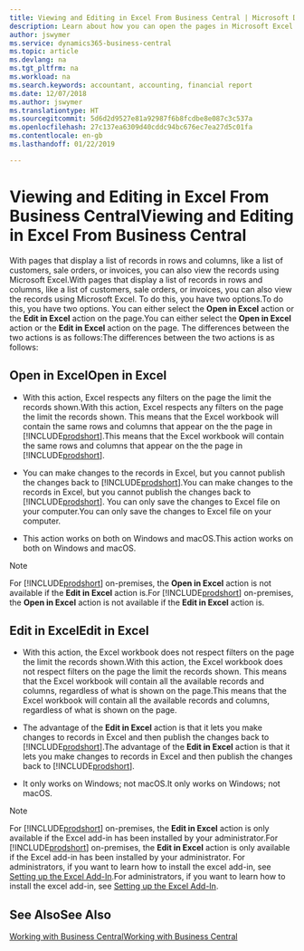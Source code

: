 ```yaml
---
title: Viewing and Editing in Excel From Business Central | Microsoft Docs
description: Learn about how you can open the pages in Microsoft Excel from Business Central for better data analysis.
author: jswymer
ms.service: dynamics365-business-central
ms.topic: article
ms.devlang: na
ms.tgt_pltfrm: na
ms.workload: na
ms.search.keywords: accountant, accounting, financial report
ms.date: 12/07/2018
ms.author: jswymer
ms.translationtype: HT
ms.sourcegitcommit: 5d6d2d9527e81a92987f6b8fcdbe8e087c3c537a
ms.openlocfilehash: 27c137ea6309d40cddc94bc676ec7ea27d5c01fa
ms.contentlocale: en-gb
ms.lasthandoff: 01/22/2019

---
```

# <a name="viewing-and-editing-in-excel-from-business-central"></a><span data-ttu-id="4939d-103">Viewing and Editing in Excel From Business Central</span><span class="sxs-lookup"><span data-stu-id="4939d-103">Viewing and Editing in Excel From Business Central</span></span> 

<span data-ttu-id="4939d-104">With pages that display a list of records in rows and columns, like a list of customers, sale orders, or invoices, you can also view the records using Microsoft Excel.</span><span class="sxs-lookup"><span data-stu-id="4939d-104">With pages that display a list of records in rows and columns, like a list of customers, sale orders, or invoices, you can also view the records using Microsoft Excel.</span></span> <span data-ttu-id="4939d-105">To do this, you have two options.</span><span class="sxs-lookup"><span data-stu-id="4939d-105">To do this, you have two options.</span></span> <span data-ttu-id="4939d-106">You can either select the **Open in Excel** action or the **Edit in Excel** action on the page.</span><span class="sxs-lookup"><span data-stu-id="4939d-106">You can either select the **Open in Excel** action or the **Edit in Excel** action on the page.</span></span> <span data-ttu-id="4939d-107">The differences between the two actions is as follows:</span><span class="sxs-lookup"><span data-stu-id="4939d-107">The differences between the two actions is as follows:</span></span>  

## <a name="open-in-excel"></a><span data-ttu-id="4939d-108">Open in Excel</span><span class="sxs-lookup"><span data-stu-id="4939d-108">Open in Excel</span></span>

-    <span data-ttu-id="4939d-109">With this action, Excel respects any filters on the page the limit the records shown.</span><span class="sxs-lookup"><span data-stu-id="4939d-109">With this action, Excel respects any filters on the page the limit the records shown.</span></span> <span data-ttu-id="4939d-110">This means that the Excel workbook will contain the same rows and columns that appear on the the page in [!INCLUDE[prodshort](includes/prodshort.md)].</span><span class="sxs-lookup"><span data-stu-id="4939d-110">This means that the Excel workbook will contain the same rows and columns that appear on the the page in [!INCLUDE[prodshort](includes/prodshort.md)].</span></span>

-    <span data-ttu-id="4939d-111">You can make changes to the records in Excel, but you cannot publish the changes back to [!INCLUDE[prodshort](includes/prodshort.md)].</span><span class="sxs-lookup"><span data-stu-id="4939d-111">You can make changes to the records in Excel, but you cannot publish the changes back to [!INCLUDE[prodshort](includes/prodshort.md)].</span></span> <span data-ttu-id="4939d-112">You can only save the changes to Excel file on your computer.</span><span class="sxs-lookup"><span data-stu-id="4939d-112">You can only save the changes to Excel file on your computer.</span></span> 

-    <span data-ttu-id="4939d-113">This action works on both on Windows and macOS.</span><span class="sxs-lookup"><span data-stu-id="4939d-113">This action works on both on Windows and macOS.</span></span> 

>[!NOTE]
><span data-ttu-id="4939d-114">For [!INCLUDE[prodshort](includes/prodshort.md)] on-premises, the **Open in Excel** action is not available if the **Edit in Excel** action is.</span><span class="sxs-lookup"><span data-stu-id="4939d-114">For [!INCLUDE[prodshort](includes/prodshort.md)] on-premises, the **Open in Excel** action is not available if the **Edit in Excel** action is.</span></span>

## <a name="edit-in-excel"></a><span data-ttu-id="4939d-115">Edit in Excel</span><span class="sxs-lookup"><span data-stu-id="4939d-115">Edit in Excel</span></span>

-    <span data-ttu-id="4939d-116">With this action, the Excel workbook does not respect filters on the page the limit the records shown.</span><span class="sxs-lookup"><span data-stu-id="4939d-116">With this action, the Excel workbook does not respect filters on the page the limit the records shown.</span></span> <span data-ttu-id="4939d-117">This means that the Excel workbook will contain all the available records and columns, regardless of what is shown on the page.</span><span class="sxs-lookup"><span data-stu-id="4939d-117">This means that the Excel workbook will contain all the available records and columns, regardless of what is shown on the page.</span></span> 

-    <span data-ttu-id="4939d-118">The advantage of the **Edit in Excel** action is that it lets you make changes to records in Excel and then publish the changes back to [!INCLUDE[prodshort](includes/prodshort.md)].</span><span class="sxs-lookup"><span data-stu-id="4939d-118">The advantage of the **Edit in Excel** action is that it lets you make changes to records in Excel and then publish the changes back to [!INCLUDE[prodshort](includes/prodshort.md)].</span></span>

-    <span data-ttu-id="4939d-119">It only works on Windows; not macOS.</span><span class="sxs-lookup"><span data-stu-id="4939d-119">It only works on Windows; not macOS.</span></span>

>[!NOTE]
><span data-ttu-id="4939d-120">For [!INCLUDE[prodshort](includes/prodshort.md)] on-premises, the **Edit in Excel** action is only available if the Excel add-in has been installed by your administrator.</span><span class="sxs-lookup"><span data-stu-id="4939d-120">For [!INCLUDE[prodshort](includes/prodshort.md)] on-premises, the **Edit in Excel** action is only available if the Excel add-in has been installed by your administrator.</span></span> <span data-ttu-id="4939d-121">For administrators, if you want to learn how to install the excel add-in, see [Setting up the Excel Add-In](https://docs.microsoft.com/en-us/dynamics365/business-central/dev-itpro/administration/configuring-excel-addin).</span><span class="sxs-lookup"><span data-stu-id="4939d-121">For administrators, if you want to learn how to install the excel add-in, see [Setting up the Excel Add-In](https://docs.microsoft.com/en-us/dynamics365/business-central/dev-itpro/administration/configuring-excel-addin).</span></span>

## <a name="see-also"></a><span data-ttu-id="4939d-122">See Also</span><span class="sxs-lookup"><span data-stu-id="4939d-122">See Also</span></span>

[<span data-ttu-id="4939d-123">Working with Business Central</span><span class="sxs-lookup"><span data-stu-id="4939d-123">Working with Business Central</span></span>](ui-work-product.md)  

